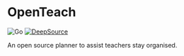 # OpenTeach
![Go](https://github.com/AkaFletch/OpenTeach/workflows/Go/badge.svg?branch=master)
[![DeepSource](https://static.deepsource.io/deepsource-badge-dark-mini.svg)](https://deepsource.io/gh/AkaFletch/OpenTeach/?ref=repository-badge)

An open source planner to assist teachers stay organised. 
